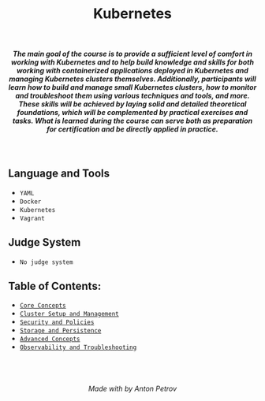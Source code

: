 <h1 align="center">
Kubernetes
</h1>

<br/>

<h5 align="center">
The main goal of the course is to provide a sufficient level of comfort in working with Kubernetes and to help build knowledge and skills for both working with containerized applications deployed in Kubernetes and managing Kubernetes clusters themselves. Additionally, participants will learn how to build and manage small Kubernetes clusters, how to monitor and troubleshoot them using various techniques and tools, and more. These skills will be achieved by laying solid and detailed theoretical foundations, which will be complemented by practical exercises and tasks. What is learned during the course can serve both as preparation for certification and be directly applied in practice.
</h5>

<br/>

## Language and Tools

- `YAML`
- `Docker`
- `Kubernetes`
- `Vagrant`

## Judge System

- `No judge system`

## Table of Contents:

- [`Core Concepts`](https://github.com/tonytech83/kubernetes/tree/main/01-core-concepts)
- [`Cluster Setup and Management`](https://github.com/tonytech83/kubernetes/tree/main/02-cluster-setup-and-management)
- [`Security and Policies`](https://github.com/tonytech83/kubernetes/tree/main/03-security-and-policies)
- [`Storage and Persistence`](https://github.com/tonytech83/kubernetes/tree/main/04-storage-and-persistence)
- [`Advanced Concepts`](https://github.com/tonytech83/kubernetes/tree/main/05-advanced-concepts)
- [`Observability and Troubleshooting`](https://github.com/tonytech83/kubernetes/tree/main/06-observability-and-troubleshooting)

<br/>
<br/>

<h6 align="center"> Made with by Anton Petrov </h6>
